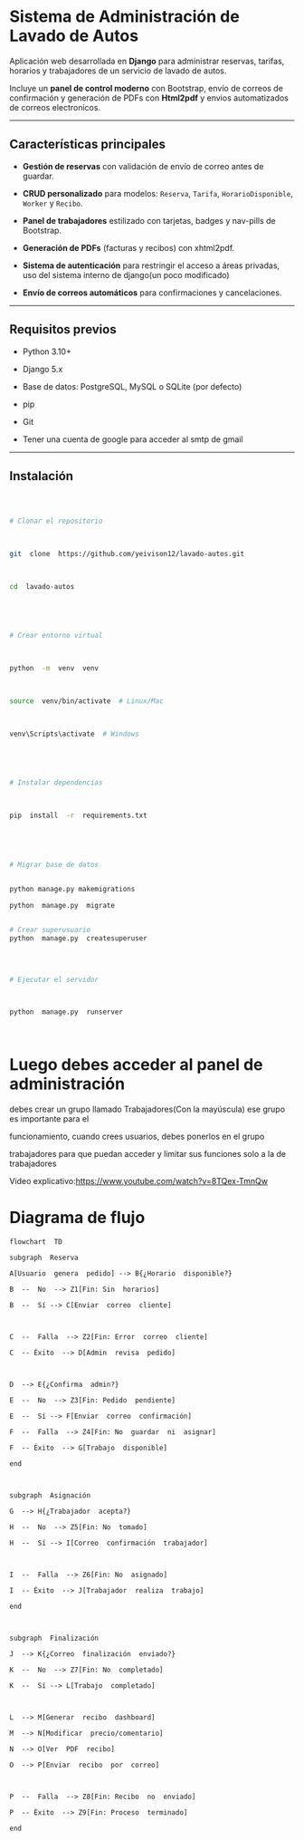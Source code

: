 
  

# Sistema de Administración de Lavado de Autos

  

  

Aplicación web desarrollada en **Django** para administrar reservas, tarifas, horarios y trabajadores de un servicio de lavado de autos.

  

Incluye un **panel de control moderno** con Bootstrap, envío de correos de confirmación y generación de PDFs con **Html2pdf** y envios automatizados de correos electronicos.

  

  

---

  

  

## Características principales

  

-  **Gestión de reservas** con validación de envío de correo antes de guardar.

  

-  **CRUD personalizado** para modelos: `Reserva`, `Tarifa`, `HorarioDisponible`, `Worker` y `Recibo`.

  

-  **Panel de trabajadores** estilizado con tarjetas, badges y nav-pills de Bootstrap.

  

-  **Generación de PDFs** (facturas y recibos) con xhtml2pdf.

  

-  **Sistema de autenticación** para restringir el acceso a áreas privadas, uso del sistema interno de django(un poco modificado)

  

-  **Envío de correos automáticos** para confirmaciones y cancelaciones.

  

  

---

  

  

## Requisitos previos

  

- Python 3.10+

  

- Django 5.x

  

- Base de datos: PostgreSQL, MySQL o SQLite (por defecto)

  

- pip 

  

- Git 

- Tener una cuenta de google para acceder al smtp de gmail

  

  

---

  

  

## Instalación

  

  

```bash

  

# Clonar el repositorio

  

git  clone  https://github.com/yeivison12/lavado-autos.git

  

cd  lavado-autos

  

  

# Crear entorno virtual

  

python  -m  venv  venv

  

source  venv/bin/activate  # Linux/Mac

  

venv\Scripts\activate  # Windows

  

  

# Instalar dependencias

  

pip  install  -r  requirements.txt

  

  

# Migrar base de datos

  
python manage.py makemigrations

python  manage.py  migrate


# Crear superusuario
python  manage.py  createsuperuser

  
  

# Ejecutar el servidor

  

python  manage.py  runserver

  


```
# Luego debes acceder al panel de administración

debes  crear  un  grupo  llamado  Trabajadores(Con  la  mayúscula) ese  grupo  es  importante  para  el

funcionamiento,  cuando  crees  usuarios,  debes  ponerlos  en  el  grupo

trabajadores  para  que  puedan  acceder  y  limitar  sus  funciones  solo  a  la  de  trabajadores

Video explicativo:https://www.youtube.com/watch?v=8TQex-TmnQw


# Diagrama de flujo
```mermaid
flowchart  TD

subgraph  Reserva

A[Usuario  genera  pedido] --> B{¿Horario  disponible?}

B  --  No  --> Z1[Fin: Sin  horarios]

B  --  Sí --> C[Enviar  correo  cliente]

  

C  --  Falla  --> Z2[Fin: Error  correo  cliente]

C  -- Éxito  --> D[Admin  revisa  pedido]

  

D  --> E{¿Confirma  admin?}

E  --  No  --> Z3[Fin: Pedido  pendiente]

E  --  Sí --> F[Enviar  correo  confirmación]

F  --  Falla  --> Z4[Fin: No  guardar  ni  asignar]

F  -- Éxito  --> G[Trabajo  disponible]

end

  

subgraph  Asignación

G  --> H{¿Trabajador  acepta?}

H  --  No  --> Z5[Fin: No  tomado]

H  --  Sí --> I[Correo  confirmación  trabajador]

  

I  --  Falla  --> Z6[Fin: No  asignado]

I  -- Éxito  --> J[Trabajador  realiza  trabajo]

end

  

subgraph  Finalización

J  --> K{¿Correo  finalización  enviado?}

K  --  No  --> Z7[Fin: No  completado]

K  --  Sí --> L[Trabajo  completado]

  

L  --> M[Generar  recibo  dashboard]

M  --> N[Modificar  precio/comentario]

N  --> O[Ver  PDF  recibo]

O  --> P[Enviar  recibo  por  correo]

  

P  --  Falla  --> Z8[Fin: Recibo  no  enviado]

P  -- Éxito  --> Z9[Fin: Proceso  terminado]

end
```

